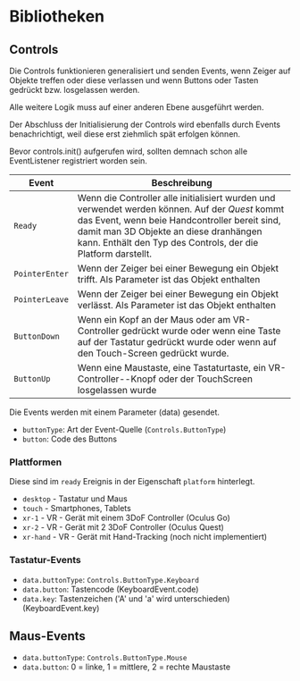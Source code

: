 # Bibliotheken

## Controls

Die Controls funktionieren generalisiert und senden Events, wenn Zeiger
auf Objekte treffen oder diese verlassen und wenn Buttons oder Tasten gedrückt bzw. losgelassen
werden.

Alle weitere Logik muss auf einer anderen Ebene ausgeführt werden.

Der Abschluss der Initialisierung der Controls wird ebenfalls durch Events benachrichtigt, weil diese
erst ziehmlich spät erfolgen können.

Bevor controls.init() aufgerufen wird, sollten demnach schon alle EventListener registriert worden sein.

|Event|Beschreibung|
|---|---|
|`Ready`|Wenn die Controller alle initialisiert wurden und verwendet werden können. Auf der *Quest* kommt das Event, wenn beie Handcontroller bereit sind, damit man 3D Objekte an diese dranhängen kann. Enthält den Typ des Controls, der die Platform darstellt.|
|`PointerEnter`|Wenn der Zeiger bei einer Bewegung ein Objekt trifft. Als Parameter ist das Objekt enthalten|
|`PointerLeave`|Wenn der Zeiger bei einer Bewegung ein Objekt verlässt. Als Parameter ist das Objekt enthalten|
|`ButtonDown`|Wenn ein Kopf an der Maus oder am VR-Controller gedrückt wurde oder wenn eine Taste auf der Tastatur gedrückt wurde oder wenn auf den Touch-Screen gedrückt wurde.|
|`ButtonUp`|Wenn eine Maustaste, eine Tastaturtaste, ein VR-Controller--Knopf oder der TouchScreen losgelassen wurde|

Die Events werden mit einem Parameter (data) gesendet.
- `buttonType`: Art der Event-Quelle (`Controls.ButtonType`)
- `button`: Code des Buttons

### Plattformen

Diese sind im `ready` Ereignis in der Eigenschaft `platform` hinterlegt.

- `desktop` - Tastatur und Maus
- `touch` - Smartphones, Tablets
- `xr-1` - VR - Gerät mit einem 3DoF Controller (Oculus Go)
- `xr-2` - VR - Gerät mit 2 3DoF Controller (Oculus Quest)
- `xr-hand` - VR - Gerät mit Hand-Tracking (noch nicht implementiert)

### Tastatur-Events

- `data.buttonType`: `Controls.ButtonType.Keyboard`
- `data.button`: Tastencode (KeyboardEvent.code)
- `data.key`: Tastenzeichen ('A' und 'a' wird unterschieden) (KeyboardEvent.key)

## Maus-Events

- `data.buttonType`: `Controls.ButtonType.Mouse`
- `data.button`: 0 = linke, 1 = mittlere, 2 = rechte Maustaste
